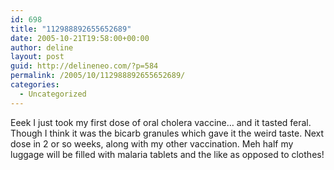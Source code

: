 ```yaml
---
id: 698
title: "112988892655652689"
date: 2005-10-21T19:58:00+00:00
author: deline
layout: post
guid: http://delineneo.com/?p=584
permalink: /2005/10/112988892655652689/
categories:
  - Uncategorized
---
```

Eeek I just took my first dose of oral cholera vaccine&#8230; and it tasted feral. Though I think it was the bicarb granules which gave it the weird taste. Next dose in 2 or so weeks, along with my other vaccination. Meh half my luggage will be filled with malaria tablets and the like as opposed to clothes!